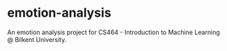 # emotion-analysis
An emotion analysis project for CS464 - Introduction to Machine Learning @ Bilkent University.
